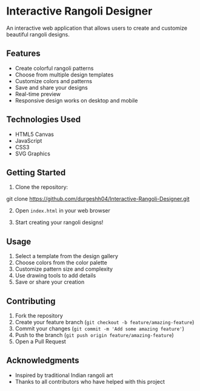 
# Interactive Rangoli Designer

An interactive web application that allows users to create and customize beautiful rangoli designs.

## Features

- Create colorful rangoli patterns
- Choose from multiple design templates
- Customize colors and patterns
- Save and share your designs
- Real-time preview
- Responsive design works on desktop and mobile

## Technologies Used

- HTML5 Canvas
- JavaScript
- CSS3
- SVG Graphics

## Getting Started

1. Clone the repository:

git clone https://github.com/durgeshh04/Interactive-Rangoli-Designer.git


2. Open `index.html` in your web browser

3. Start creating your rangoli designs!

## Usage

1. Select a template from the design gallery
2. Choose colors from the color palette
3. Customize pattern size and complexity
4. Use drawing tools to add details
5. Save or share your creation

## Contributing

1. Fork the repository
2. Create your feature branch (`git checkout -b feature/amazing-feature`)
3. Commit your changes (`git commit -m 'Add some amazing feature'`)
4. Push to the branch (`git push origin feature/amazing-feature`)
5. Open a Pull Request


## Acknowledgments

- Inspired by traditional Indian rangoli art
- Thanks to all contributors who have helped with this project
